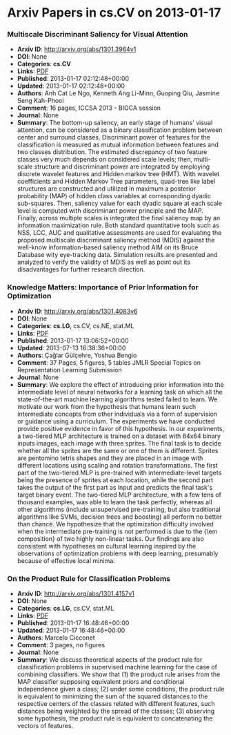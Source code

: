 # Arxiv Papers in cs.CV on 2013-01-17
### Multiscale Discriminant Saliency for Visual Attention
- **Arxiv ID**: http://arxiv.org/abs/1301.3964v1
- **DOI**: None
- **Categories**: **cs.CV**
- **Links**: [PDF](http://arxiv.org/pdf/1301.3964v1)
- **Published**: 2013-01-17 02:12:48+00:00
- **Updated**: 2013-01-17 02:12:48+00:00
- **Authors**: Anh Cat Le Ngo, Kenneth Ang Li-Minn, Guoping Qiu, Jasmine Seng Kah-Phooi
- **Comment**: 16 pages, ICCSA 2013 - BIOCA session
- **Journal**: None
- **Summary**: The bottom-up saliency, an early stage of humans' visual attention, can be considered as a binary classification problem between center and surround classes. Discriminant power of features for the classification is measured as mutual information between features and two classes distribution. The estimated discrepancy of two feature classes very much depends on considered scale levels; then, multi-scale structure and discriminant power are integrated by employing discrete wavelet features and Hidden markov tree (HMT). With wavelet coefficients and Hidden Markov Tree parameters, quad-tree like label structures are constructed and utilized in maximum a posterior probability (MAP) of hidden class variables at corresponding dyadic sub-squares. Then, saliency value for each dyadic square at each scale level is computed with discriminant power principle and the MAP. Finally, across multiple scales is integrated the final saliency map by an information maximization rule. Both standard quantitative tools such as NSS, LCC, AUC and qualitative assessments are used for evaluating the proposed multiscale discriminant saliency method (MDIS) against the well-know information-based saliency method AIM on its Bruce Database wity eye-tracking data. Simulation results are presented and analyzed to verify the validity of MDIS as well as point out its disadvantages for further research direction.



### Knowledge Matters: Importance of Prior Information for Optimization
- **Arxiv ID**: http://arxiv.org/abs/1301.4083v6
- **DOI**: None
- **Categories**: **cs.LG**, cs.CV, cs.NE, stat.ML
- **Links**: [PDF](http://arxiv.org/pdf/1301.4083v6)
- **Published**: 2013-01-17 13:06:52+00:00
- **Updated**: 2013-07-13 16:38:36+00:00
- **Authors**: Çağlar Gülçehre, Yoshua Bengio
- **Comment**: 37 Pages, 5 figures, 5 tables JMLR Special Topics on Representation
  Learning Submission
- **Journal**: None
- **Summary**: We explore the effect of introducing prior information into the intermediate level of neural networks for a learning task on which all the state-of-the-art machine learning algorithms tested failed to learn. We motivate our work from the hypothesis that humans learn such intermediate concepts from other individuals via a form of supervision or guidance using a curriculum. The experiments we have conducted provide positive evidence in favor of this hypothesis. In our experiments, a two-tiered MLP architecture is trained on a dataset with 64x64 binary inputs images, each image with three sprites. The final task is to decide whether all the sprites are the same or one of them is different. Sprites are pentomino tetris shapes and they are placed in an image with different locations using scaling and rotation transformations. The first part of the two-tiered MLP is pre-trained with intermediate-level targets being the presence of sprites at each location, while the second part takes the output of the first part as input and predicts the final task's target binary event. The two-tiered MLP architecture, with a few tens of thousand examples, was able to learn the task perfectly, whereas all other algorithms (include unsupervised pre-training, but also traditional algorithms like SVMs, decision trees and boosting) all perform no better than chance. We hypothesize that the optimization difficulty involved when the intermediate pre-training is not performed is due to the {\em composition} of two highly non-linear tasks. Our findings are also consistent with hypotheses on cultural learning inspired by the observations of optimization problems with deep learning, presumably because of effective local minima.



### On the Product Rule for Classification Problems
- **Arxiv ID**: http://arxiv.org/abs/1301.4157v1
- **DOI**: None
- **Categories**: **cs.LG**, cs.CV, stat.ML
- **Links**: [PDF](http://arxiv.org/pdf/1301.4157v1)
- **Published**: 2013-01-17 16:48:46+00:00
- **Updated**: 2013-01-17 16:48:46+00:00
- **Authors**: Marcelo Cicconet
- **Comment**: 3 pages, no figures
- **Journal**: None
- **Summary**: We discuss theoretical aspects of the product rule for classification problems in supervised machine learning for the case of combining classifiers. We show that (1) the product rule arises from the MAP classifier supposing equivalent priors and conditional independence given a class; (2) under some conditions, the product rule is equivalent to minimizing the sum of the squared distances to the respective centers of the classes related with different features, such distances being weighted by the spread of the classes; (3) observing some hypothesis, the product rule is equivalent to concatenating the vectors of features.



